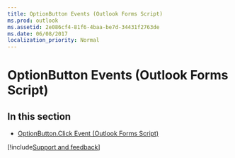 ```yaml
---
title: OptionButton Events (Outlook Forms Script)
ms.prod: outlook
ms.assetid: 2e086cf4-81f6-4baa-be7d-34431f2763de
ms.date: 06/08/2017
localization_priority: Normal
---
```



# OptionButton Events (Outlook Forms Script)

## In this section


- [OptionButton.Click Event (Outlook Forms Script)](Outlook.optionbutton.click.md)

[!include[Support and feedback](~/includes/feedback-boilerplate.md)]